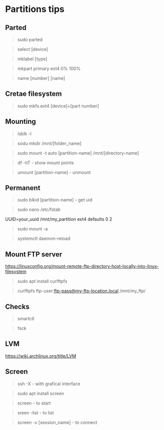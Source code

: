 # Partitions tips

## Parted
> sudo parted

> select [device]

> mklabel [type]

> mkpart primary ext4 0% 100%

> name [number] [name]

## Cretae filesystem

> sudo mkfs.ext4 [device]+[part number]

## Mounting
> lsblk -l

> sodu mkdir /mnt/[folder_name]

> sudo mount -t auto [partition-name] /mnt/[directory-name]

> df -hT - show mount points

> umount [partition-name] - unmount

## Permanent

> sudo blkid [partition-name] - get uid

> sudo nano /etc/fstab 

UUID=your_uuid /mnt/my_partition ext4 defaults 0 2

> sudo mount -a

> systemctl daemon-reload

## Mount FTP server
https://linuxconfig.org/mount-remote-ftp-directory-host-locally-into-linux-filesystem

> sudo apt install curlftpfs

> curlftpfs ftp-user:ftp-pass@my-ftp-location.local /mnt/my_ftp/

## Checks

> smartctl

> fsck

## LVM

https://wiki.archlinux.org/title/LVM

## Screen
> ssh -X - with grafical interface

> sudo apt install screen

> screen - to start

> sreen -list - to list

> screen -x [session_name] - to connect